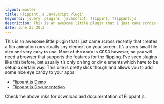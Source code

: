 ```yaml
---
layout: master
title: Flippant.js JavaScript Plugin
keywords: jquery, plugins, javascript, flippant, flippant.js
description: This is an awesome little plugin that I just came across recently that creates a flip animation on virtually any element on your screen.
date: June 23 2013
---
```


This is an awesome little plugin that I just came across recently that creates a flip animation on virtually any element on your screen. It’s a very small file size and very easy to use. Most of the code is CSS3 however, so you will need a browser that supports the features for the flipping. I’ve seen plugins like this before, but usually it’s only on img or div elements which have to be setup a certain way. This one is pretty slick though and allows you to add some nice eye candy to your apps.

* [Flippant.js Demo](http://mintchaos.github.io/flippant.js/)
* [Flippant.js Documentation](https://github.com/mintchaos/flippant.js#whys-and-hows)

Check the above links for download and documentation of Flippant.js.